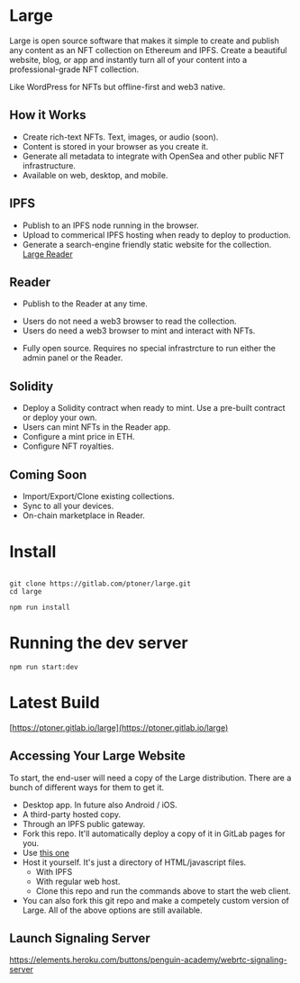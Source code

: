 
# Large
Large is open source software that makes it simple to create and publish any content as an NFT collection on Ethereum and IPFS. Create a beautiful website, blog, or app and instantly turn all of your content into a professional-grade NFT collection. 

Like WordPress for NFTs but offline-first and web3 native. 

## How it Works
* Create rich-text NFTs. Text, images, or audio (soon). 
* Content is stored in your browser as you create it.
* Generate all metadata to integrate with OpenSea and other public NFT infrastructure.
* Available on web, desktop, and mobile.

## IPFS
* Publish to an IPFS node running in the browser.
* Upload to commerical IPFS hosting when ready to deploy to production. 
* Generate a search-engine friendly static website for the collection. [Large Reader](https://gitlab.com/ptoner/large-reader)

## Reader
* Publish to the Reader at any time.
 - Users do not need a web3 browser to read the collection.
 - Users do need a web3 browser to mint and interact with NFTs.

* Fully open source. Requires no special infrastrcture to run either the admin panel or the Reader.

## Solidity
* Deploy a Solidity contract when ready to mint. Use a pre-built contract or deploy your own. 
* Users can mint NFTs in the Reader app.
* Configure a mint price in ETH.
* Configure NFT royalties.

## Coming Soon
* Import/Export/Clone existing collections.
* Sync to all your devices.
* On-chain marketplace in Reader.


# Install
```console

git clone https://gitlab.com/ptoner/large.git
cd large

npm run install

```


# Running the dev server
```console
npm run start:dev
```

# Latest Build
[https://ptoner.gitlab.io/large](https://ptoner.gitlab.io/large)


## Accessing Your Large Website

To start, the end-user will need a copy of the Large distribution. There are a bunch of different ways for them to get it. 

* Desktop app. In future also Android / iOS.
* A third-party hosted copy.
* Through an IPFS public gateway.
* Fork this repo. It'll automatically deploy a copy of it in GitLab pages for you. 
* Use [this one](https://ptoner.gitlab.io/large)
* Host it yourself. It's just a directory of HTML/javascript files. 
    * With IPFS
    * With regular web host.
    * Clone this repo and run the commands above to start the web client. 
* You can also fork this git repo and make a competely custom version of Large. All of the above options are still available. 


## Launch Signaling Server
https://elements.heroku.com/buttons/penguin-academy/webrtc-signaling-server